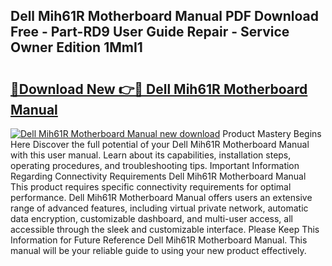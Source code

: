 ## Dell Mih61R Motherboard Manual PDF Download Free - Part-RD9 User Guide Repair - Service Owner Edition 1MmI1

# <h2><a href="http://bc24747.oget.top/?id=Dell+Mih61R+Motherboard+Manual">🔗Download New 👉🔴 Dell Mih61R Motherboard Manual</a></h2>

[![Dell Mih61R Motherboard Manual new download](https://i.imgur.com/5g1atiW.png)](http://bc24747.oget.top/?id=Dell+Mih61R+Motherboard+Manual)
Product Mastery Begins Here Discover the full potential of your Dell Mih61R Motherboard Manual with this user manual. Learn about its capabilities, installation steps, operating procedures, and troubleshooting tips. Important Information Regarding Connectivity Requirements Dell Mih61R Motherboard Manual This product requires specific connectivity requirements for optimal performance. Dell Mih61R Motherboard Manual offers users an extensive range of advanced features, including virtual private network, automatic data encryption, customizable dashboard, and multi-user access, all accessible through the sleek and customizable interface. Please Keep This Information for Future Reference Dell Mih61R Motherboard Manual. This manual will be your reliable guide to using your new product effectively.
